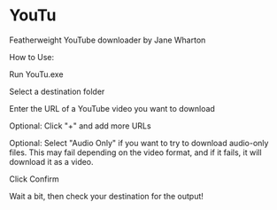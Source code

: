 # YouTu
Featherweight YouTube downloader by Jane Wharton

How to Use:

Run YouTu.exe

Select a destination folder

Enter the URL of a YouTube video you want to download

Optional: Click "+" and add more URLs

Optional: Select "Audio Only" if you want to try to download audio-only files. This may fail depending on the video format, and if it fails, it will download it as a video.

Click Confirm

Wait a bit, then check your destination for the output!
